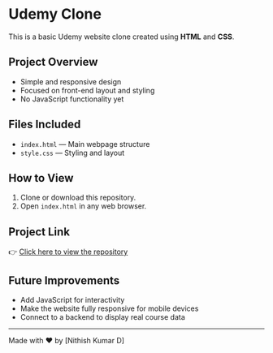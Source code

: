# Udemy Clone

This is a basic Udemy website clone created using **HTML** and **CSS**.

## Project Overview

- Simple and responsive design
- Focused on front-end layout and styling
- No JavaScript functionality yet

## Files Included

- `index.html` — Main webpage structure
- `style.css` — Styling and layout

## How to View

1. Clone or download this repository.
2. Open `index.html` in any web browser.

## Project Link

👉 [Click here to view the repository](https://github.com/Nithishkumar1216/udemy-clone)

## Future Improvements

- Add JavaScript for interactivity
- Make the website fully responsive for mobile devices
- Connect to a backend to display real course data

---

Made with ❤️ by [Nithish Kumar D]

